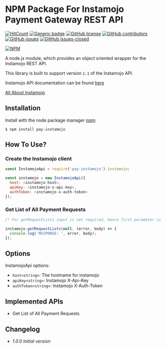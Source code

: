 # NPM Package For Instamojo Payment Gateway REST API

<!-- [![Build Status](https://travis-ci.org/Chetan07j/pay-instamojo.svg?branch=master)](https://travis-ci.org/Chetan07j/pay-instamojo) -->
[![HitCount](http://hits.dwyl.io/chetan07j/pay-instamojo.svg)](http://hits.dwyl.io/chetan07j/pay-instamojo)
[![Generic badge](https://img.shields.io/badge/code%20style-standard-brightgreen.svg)](https://standardjs.com)
[![GitHub license](https://img.shields.io/github/license/chetan07j/pay-instamojo.svg)](https://github.com/Chetan07j/pay-instamojo/blob/master/LICENSE)
[![GitHub contributors](https://img.shields.io/github/contributors/chetan07j/pay-instamojo.svg)](https://github.com/Chetan07j/pay-instamojo/graphs/contributors/)
[![GitHub issues](https://img.shields.io/github/issues/chetan07j/pay-instamojo.svg)](https://github.com/Chetan07j/pay-instamojo/issues/)
[![GitHub issues-closed](https://img.shields.io/github/issues-closed/chetan07j/pay-instamojo.svg)](https://github.com/Chetan07j/pay-instamojo/issues?q=is%3Aissue+is%3Aclosed)

[![NPM](https://nodei.co/npm/pay-instamojo.png?downloads=true&downloadRank=true&stars=true)](https://nodei.co/npm/pay-instamojo/)

A node.js module, which provides an object oriented wrapper for the Instamojo REST API.

This library is built to support version `1.1` of the Instamojo API.

Instamojo API documentation can be found [here](https://docs.instamojo.com/docs/create-a-request)

[All About Instamojo](https://docs.instamojo.com/v1.1/docs)

## Installation

Install with the node package manager [npm](http://npmjs.org):

```shell
$ npm install pay-instamojo
```

## How To Use?

### Create the Instamojo client

```javascript
const InstamojoApi = require('pay-instamojo').instamojo;

const instamojo = new InstamojoApi({
  host: <instamojo-host>,
  apiKey: <instamojo-x-api-key>,
  authToken: <instamojo-x-auth-token>
});
```

### Get List of All Payment Requests

```javascript
/* For getRequestLists input is not required, hence first parameter is null in this call. */

instamojo.getRequestLists(null, (error, body) => {
  console.log('RESPONSE: ', error, body);
});
```

## Options

InstamojoApi options:

- `host<string>`: The hostname for instamojo
- `apiKey<string>`: Instamojo X-Api-Key
- `authToken<string>`: Instamojo X-Auth-Token

## Implemented APIs

- Get List of All Payment Requests

## Changelog

- _1.0.0 Initial version_
